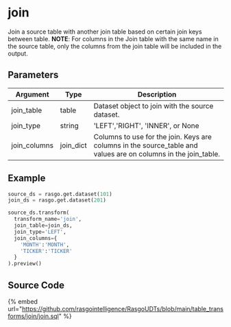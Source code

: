 

# join

Join a source table with another join table based on certain join keys between table. **NOTE**: For columns in the Join table with the same name in the source table, only the columns from the join table will be included in the output. 

## Parameters

|   Argument   |   Type    |                                                  Description                                                   |
| ------------ | --------- | -------------------------------------------------------------------------------------------------------------- |
| join_table   | table     | Dataset object to join with the source dataset.                                                                |
| join_type    | string    | 'LEFT','RIGHT', 'INNER', or None                                                                               |
| join_columns | join_dict | Columns to use for the join. Keys are columns in the source_table and values are on columns in the join_table. |


## Example

```python
source_ds = rasgo.get.dataset(101)
join_ds = rasgo.get.dataset(201)

source_ds.transform(
  transform_name='join',
  join_table=join_ds,
  join_type='LEFT',
  join_columns={
    'MONTH':'MONTH',
    'TICKER':'TICKER'
  }
).preview()
```

## Source Code

{% embed url="https://github.com/rasgointelligence/RasgoUDTs/blob/main/table_transforms/join/join.sql" %}

